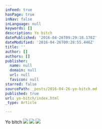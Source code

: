 ```yaml
---
inFeed: true
hasPage: true
inNav: false
inLanguage: null
keywords: []
description: Yo bitch
datePublished: '2016-04-26T09:29:18.178Z'
dateModified: '2016-04-26T09:28:55.446Z'
title: ''
author: []
authors: []
publisher:
  name: null
  domain: null
  url: null
  favicon: null
starred: false
sourcePath: _posts/2016-04-26-yo-bitch.md
published: true
url: yo-bitch/index.html
_type: Article

---
```

Yo bitch
![](https://the-grid-user-content.s3-us-west-2.amazonaws.com/8672f22d-4afc-4194-907a-849afbdf4418.jpg)
![](https://the-grid-user-content.s3-us-west-2.amazonaws.com/ed998226-4617-4a04-ad85-5c1f7d5cc5d7.jpg)
![](https://the-grid-user-content.s3-us-west-2.amazonaws.com/797db9eb-8c8b-4a78-9774-246ec6a0d1f1.jpg)